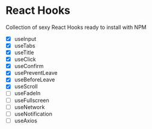 # React Hooks

Collection of sexy React Hooks ready to install with NPM

- [x] useInput
- [x] useTabs
- [x] useTitle
- [x] useClick
- [x] useConfirm
- [x] usePreventLeave
- [x] useBeforeLeave
- [x] useScroll
- [ ] useFadeIn
- [ ] useFullscreen
- [ ] useNetwork
- [ ] useNotification
- [ ] useAxios
